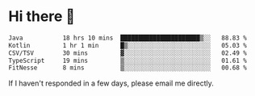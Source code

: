 # Hi there 👋
<!--START_SECTION:waka-->

```txt
Java           18 hrs 10 mins  ██████████████████████▒░░   88.83 %
Kotlin         1 hr 1 min      █▒░░░░░░░░░░░░░░░░░░░░░░░   05.03 %
CSV/TSV        30 mins         ▓░░░░░░░░░░░░░░░░░░░░░░░░   02.49 %
TypeScript     19 mins         ▒░░░░░░░░░░░░░░░░░░░░░░░░   01.61 %
FitNesse       8 mins          ▒░░░░░░░░░░░░░░░░░░░░░░░░   00.68 %
```

<!--END_SECTION:waka-->

If I haven't responded in a few days, please email me directly. 
